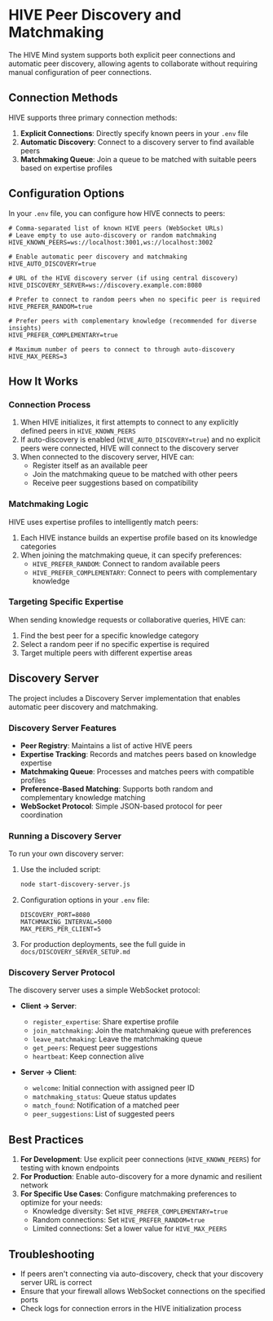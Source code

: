 # HIVE Peer Discovery and Matchmaking

The HIVE Mind system supports both explicit peer connections and automatic peer discovery, allowing agents to collaborate without requiring manual configuration of peer connections.

## Connection Methods

HIVE supports three primary connection methods:

1. **Explicit Connections**: Directly specify known peers in your `.env` file
2. **Automatic Discovery**: Connect to a discovery server to find available peers
3. **Matchmaking Queue**: Join a queue to be matched with suitable peers based on expertise profiles

## Configuration Options

In your `.env` file, you can configure how HIVE connects to peers:

```
# Comma-separated list of known HIVE peers (WebSocket URLs)
# Leave empty to use auto-discovery or random matchmaking
HIVE_KNOWN_PEERS=ws://localhost:3001,ws://localhost:3002

# Enable automatic peer discovery and matchmaking
HIVE_AUTO_DISCOVERY=true

# URL of the HIVE discovery server (if using central discovery)
HIVE_DISCOVERY_SERVER=ws://discovery.example.com:8080

# Prefer to connect to random peers when no specific peer is required
HIVE_PREFER_RANDOM=true

# Prefer peers with complementary knowledge (recommended for diverse insights)
HIVE_PREFER_COMPLEMENTARY=true

# Maximum number of peers to connect to through auto-discovery
HIVE_MAX_PEERS=3
```

## How It Works

### Connection Process

1. When HIVE initializes, it first attempts to connect to any explicitly defined peers in `HIVE_KNOWN_PEERS`
2. If auto-discovery is enabled (`HIVE_AUTO_DISCOVERY=true`) and no explicit peers were connected, HIVE will connect to the discovery server
3. When connected to the discovery server, HIVE can:
   - Register itself as an available peer
   - Join the matchmaking queue to be matched with other peers
   - Receive peer suggestions based on compatibility

### Matchmaking Logic

HIVE uses expertise profiles to intelligently match peers:

1. Each HIVE instance builds an expertise profile based on its knowledge categories
2. When joining the matchmaking queue, it can specify preferences:
   - `HIVE_PREFER_RANDOM`: Connect to random available peers
   - `HIVE_PREFER_COMPLEMENTARY`: Connect to peers with complementary knowledge

### Targeting Specific Expertise

When sending knowledge requests or collaborative queries, HIVE can:

1. Find the best peer for a specific knowledge category
2. Select a random peer if no specific expertise is required
3. Target multiple peers with different expertise areas

## Discovery Server

The project includes a Discovery Server implementation that enables automatic peer discovery and matchmaking.

### Discovery Server Features

- **Peer Registry**: Maintains a list of active HIVE peers
- **Expertise Tracking**: Records and matches peers based on knowledge expertise
- **Matchmaking Queue**: Processes and matches peers with compatible profiles
- **Preference-Based Matching**: Supports both random and complementary knowledge matching
- **WebSocket Protocol**: Simple JSON-based protocol for peer coordination

### Running a Discovery Server

To run your own discovery server:

1. Use the included script:
   ```bash
   node start-discovery-server.js
   ```
   
2. Configuration options in your `.env` file:
   ```
   DISCOVERY_PORT=8080
   MATCHMAKING_INTERVAL=5000
   MAX_PEERS_PER_CLIENT=5
   ```

3. For production deployments, see the full guide in `docs/DISCOVERY_SERVER_SETUP.md`

### Discovery Server Protocol

The discovery server uses a simple WebSocket protocol:

- **Client → Server**:
  - `register_expertise`: Share expertise profile
  - `join_matchmaking`: Join the matchmaking queue with preferences
  - `leave_matchmaking`: Leave the matchmaking queue
  - `get_peers`: Request peer suggestions
  - `heartbeat`: Keep connection alive

- **Server → Client**:
  - `welcome`: Initial connection with assigned peer ID
  - `matchmaking_status`: Queue status updates
  - `match_found`: Notification of a matched peer
  - `peer_suggestions`: List of suggested peers

## Best Practices

1. **For Development**: Use explicit peer connections (`HIVE_KNOWN_PEERS`) for testing with known endpoints
2. **For Production**: Enable auto-discovery for a more dynamic and resilient network
3. **For Specific Use Cases**: Configure matchmaking preferences to optimize for your needs:
   - Knowledge diversity: Set `HIVE_PREFER_COMPLEMENTARY=true`
   - Random connections: Set `HIVE_PREFER_RANDOM=true`
   - Limited connections: Set a lower value for `HIVE_MAX_PEERS`

## Troubleshooting

- If peers aren't connecting via auto-discovery, check that your discovery server URL is correct
- Ensure that your firewall allows WebSocket connections on the specified ports
- Check logs for connection errors in the HIVE initialization process 